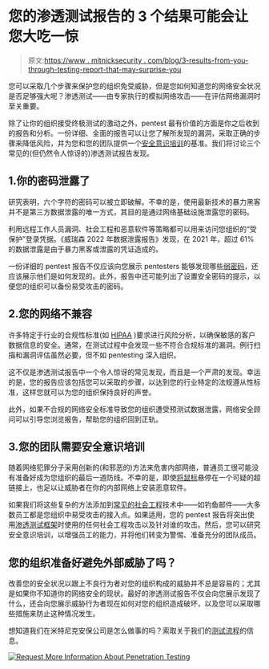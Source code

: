 # 您的渗透测试报告的 3 个结果可能会让您大吃一惊

> 原文:[https://www . mitnicksecurity . com/blog/3-results-from-you-through-testing-report-that-may-surprise-you](https://www.mitnicksecurity.com/blog/3-results-from-your-penetration-testing-report-that-may-surprise-you)

您可以采取几个步骤来保护您的组织免受威胁，但是您如何知道您的网络安全状况是否足够强大呢？渗透测试——由专家执行的模拟网络攻击——在评估网络漏洞时至关重要。

除了让你的组织接受终极测试的激动之外，pentest 最有价值的方面是你之后收到的报告和分析。一份详细、全面的报告可以让您了解所发现的漏洞，采取正确的步骤来降低风险，并为您和您的团队提供一个[安全意识培训](https://www.mitnicksecurity.com/blog/kevin-mitnicks-best-hacking-demo-explained)的基准。我们将讨论三个常见的(但仍然令人惊讶的)渗透测试报告发现。

## 1.你的密码泄露了

研究表明，六个字符的密码可以被立即破解。不幸的是，使用最新技术的暴力黑客并不是第三方数据泄露的唯一方式，其目的是通过网络基础设施泄露您的密码。

利用远程工作人员漏洞、社会工程和恶意软件等策略都可以用来访问您组织的“受保护”登录凭据。《威瑞森 2022 年数据泄露报告》发现，在 2021 年，超过 61%的数据泄露是由于暴力黑客或泄露的凭证造成的。

一份详细的 pentest 报告不仅应该向您展示 pentesters 能够发现哪些[弱密码](https://www.mitnicksecurity.com/blog/lessons-from-penetration-testing)，还应该展示他们是如何发现的。此外，报告中还可能列出了设置安全密码的提示，以便您的组织可以备份易受攻击的密码。

## 2.您的网络不兼容

许多特定于行业的合规性标准(如 [HIPAA](https://www.healthitanswers.net/hipaa-qa-on-penetration-testing-and-vulnerability-scanning/#:~:text=Q%3A%20Does%20HIPAA%20require%20vulnerability,to%20test%20their%20security%20controls.) )要求进行风险分析，以确保敏感的客户数据信息的安全。通常，在测试过程中会发现一些不符合合规标准的漏洞。例行扫描和漏洞评估虽然必要，但不如 pentesting 深入组织。

这不仅是渗透测试报告中一个令人惊讶的常见发现，而且是一个严肃的发现。幸运的是，您的报告应该包括您可以采取的步骤，以达到您的行业特定的法规遵从性标准，这样您就可以为您的组织保持良好的声誉。

此外，如果不合规的网络安全标准导致您的组织遭受预测试数据泄露，网络安全顾问可以引导您浏览报告，帮助您的组织回到正轨。

## 3.您的团队需要安全意识培训

随着网络犯罪分子采用创新的(和邪恶的)方法来危害内部网络，普通员工很可能没有准备好成为您组织的最后一道防线。不幸的是，即使[将鼠标](https://www.align.com/blog/cybersecurity-tips-how-to-click-wisely#:~:text=It%20is%20important%20to%20note,PowerShell%20script%20to%20run%20immediately.)悬停在一个可疑的超链接上，也足以让威胁者在你的内部网络上安装恶意软件。

如果我们将这些复杂的方法添加到[常见的社会工程](https://www.mitnicksecurity.com/blog/the-most-common-social-engineering-techniques-were-seeing-this-year)技术中——如钓鱼邮件——大多数员工都是您组织中易受攻击的接入点。如果适用，您的 pentest 报告将突出使用[渗透测试框架](https://www.mitnicksecurity.com/blog/defining-the-framework-for-a-successful-pentest-attack)时使用的任何社会工程攻击以及针对谁的攻击。然后，您可以研究安全意识培训，以增强员工的能力，并将他们转变为警惕、准备充分的团队成员。

## 您的组织准备好避免外部威胁了吗？

改善您的安全状况以跟上不良行为者对您的组织构成的威胁并不总是容易的；尤其是如果你不知道你的网络安全的现状。最好的渗透测试报告不仅会向您展示发现了什么，还会向您展示威胁行为者现在如何对您的组织造成破坏，以及您可以采取哪些措施来防止这种情况发生。

想知道我们在米特尼克安保公司是怎么做事的吗？索取关于我们的[测试流程](https://www.mitnicksecurity.com/penetration-testing)的信息。

[![Request More Information About Penetration Testing](../Images/990ef950d4dd3a7f4689a4ca74ae8935.png)](https://cta-redirect.hubspot.com/cta/redirect/3875471/5bb26a9e-2f79-4807-bd26-8d2fbefce162)